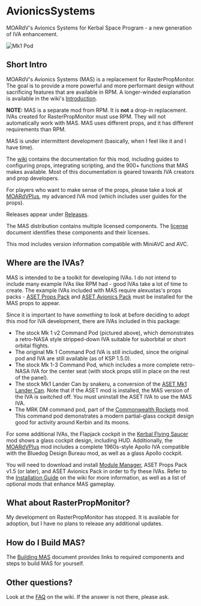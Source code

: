 # AvionicsSystems
MOARdV's Avionics Systems for Kerbal Space Program - a new generation of IVA enhancement.

![Mk1 Pod](https://imageshack.com/a/img924/694/3B7eyD.jpg)

## Short Intro

MOARdV's Avionics Systems (MAS) is a replacement for RasterPropMonitor.
The goal is to provide a more powerful and more performant design without sacrificing
features that are available in RPM.  A longer-winded explanation is available in the
wiki's [Introduction](https://github.com/MOARdV/AvionicsSystems/wiki/Introduction).

**NOTE:** MAS is a separate mod from RPM.  It is **not** a drop-in replacement.  IVAs created for RasterPropMonitor must
use RPM.  They will not automatically work with MAS.  MAS uses different props, and it has different requirements than
RPM.

MAS is under intermittent development (basically, when I feel like it and I have time).

The [wiki](https://github.com/MOARdV/AvionicsSystems/wiki) contains the documentation for this mod, including guides to
configuring props, integrating scripting, and the 900+ functions that MAS makes available.  Most of this documentation is geared towards IVA creators and prop developers.

For players who want to make sense of the props, please take a look at [MOARdVPlus](https://github.com/MOARdV/MOARdVPlus), my advanced IVA mod (which includes user
guides for the props).

Releases appear under [Releases](https://github.com/MOARdV/AvionicsSystems/releases).

The MAS distribution contains multiple licensed components.  The [license](https://github.com/MOARdV/AvionicsSystems/blob/master/LICENSE.md) document identifies these
components and their licenses.

This mod includes version information compatible with MiniAVC and AVC.

## Where are the IVAs?

MAS is intended to be a toolkit for developing IVAs.  I do not intend to include many example
IVAs like RPM had - good IVAs take a lot of time to create.
The example IVAs included with MAS require alexustas's props packs - [ASET Props Pack](http://forum.kerbalspaceprogram.com/index.php?/topic/116430-aset-props-pack-v14-for-the-modders-who-create-iva/) and
[ASET Avionics Pack](http://forum.kerbalspaceprogram.com/index.php?/topic/116479-aset-avionics-pack-v-20-for-the-modders-who-create-iva/) must be installed
for the MAS props to appear.

Since it is important to have *something* to look at before deciding to adopt this mod for IVA
development, there are IVAs included in this package:

* The stock Mk 1 v2 Command Pod (pictured above), which demonstrates a retro-NASA style stripped-down IVA suitable for suborbital or short orbital flights.
* The original Mk 1 Command Pod IVA is still included, since the original pod and IVA are still available (as of KSP 1.5.0).
* The stock Mk 1-3 Command Pod, which includes a more complete retro-NASA IVA for the center seat (with stock props still in place on the rest of the panel).
* The stock Mk1 Lander Can by snakeru, a conversion of the [ASET Mk1 Lander Can](https://forum.kerbalspaceprogram.com/index.php?/topic/156131-mk1-lander-can-iva-replacement-by-aset11/).  Note that if the ASET mod is installed, the MAS version of the IVA is switched off.  You must uninstall the ASET IVA to use the MAS IVA.
* The MRK DM command pod, part of the [Commonwealth Rockets](https://forum.kerbalspaceprogram.com/index.php?/topic/164365-13-commonwealth-rockets-tea-powered-spaceflight-in-development/) mod.
This command pod demonstrates a modern partial-glass cockpit design good for activity around Kerbin and its moons.

For some additional IVAs, the Flapjack cockpit in the [Kerbal Flying Saucer](https://forum.kerbalspaceprogram.com/index.php?/topic/173857-14x-pre-release-live-kerbal-flying-saucers-build-flying-saucers-in-ksp/) mod shows a glass cockpit design, including HUD.
Additionally, the [MOARdVPlus](https://github.com/MOARdV/MOARdVPlus) mod includes a complete 1960s-style Apollo IVA compatible with
the Bluedog Design Bureau mod, as well as a glass Apollo cockpit.

You will need to download and install [Module Manager](https://forum.kerbalspaceprogram.com/index.php?/topic/50533-130-module-manager-281-june-29th-2017-with-n-cats-physics/),
ASET Props Pack v1.5 (or later), and ASET Avionics Pack in order to fly these IVAs.  Refer to the [Installation Guide](https://github.com/MOARdV/AvionicsSystems/wiki/Installation)
on the wiki for more information, as well as a list of optional mods that enhance MAS gameplay.

## What about RasterPropMonitor?

My development on RasterPropMonitor has stopped.  It is available for adoption, but I have no plans to release any additional updates.

## How do I Build MAS?

The [Building MAS](https://github.com/MOARdV/AvionicsSystems/blob/master/BuildingMAS.md) document provides links to required components and steps to build MAS for yourself.

## Other questions?

Look at the [FAQ](https://github.com/MOARdV/AvionicsSystems/wiki/FAQ) on the wiki.  If the answer is not there, please ask.

